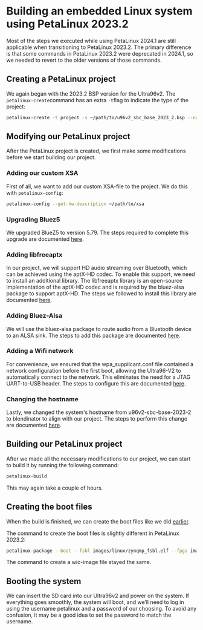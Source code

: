 # Building an embedded Linux system using PetaLinux 2023.2

Most of the steps we executed while using PetaLinux 2024.1 are still applicable when transitioning to PetaLinux 2023.2. The primary difference is that some commands in PetaLinux 2023.2 were deprecated in 2024.1, so we needed to revert to the older versions of those commands.

## Creating a PetaLinux project

We again began with the 2023.2 BSP version for the Ultra96v2. The `petalinux-create`command has an extra `-t`flag to indicate the type of the project:

``` bash
petalinux-create -t project -s ~/path/to/u96v2_sbc_base_2023_2.bsp --name <project_name>
```

## Modifying our PetaLinux project

After the PetaLinux project is created, we first make some modifications before we start building our project.

### Adding our custom XSA

First of all, we want to add our custom XSA-file to the project. We do this with `petalinux-config`:

``` bash
petalinux-config --get-hw-description ~/path/to/xsa
```
### Upgrading Bluez5

We upgraded BlueZ5 to version 5.79. The steps required to complete this upgrade are documented [here](petalinux-2024-1.md#upgrading-bluez5).

### Adding libfreeaptx

In our project, we will support HD audio streaming over Bluetooth, which can be achieved using the aptX-HD codec. To enable this support, we need to install an additional library. The libfreeaptx library is an open-source implementation of the aptX-HD codec and is required by the bluez-alsa package to support aptX-HD. The steps we followed to install this library are documented [here](petalinux-2024-1.md#adding-libfreeaptx).

### Adding Bluez-Alsa

We will use the bluez-alsa package to route audio from a Bluetooth device to an ALSA sink. The steps to add this package are documented [here](petalinux-2024-1.md#adding-bluez-alsa).

### Adding a Wifi network

For convenience, we ensured that the wpa_supplicant.conf file contained a network configuration before the first boot, allowing the Ultra96-V2 to automatically connect to the network. This eliminates the need for a JTAG UART-to-USB header. The steps to configure this are documented [here](petalinux-2024-1.md#adding-a-wifi-network).

### Changing the hostname

Lastly, we changed the system's hostname from u96v2-sbc-base-2023-2 to blendinator to align with our project. The steps to perform this change are documented [here](petalinux-2024-1.md#changing-the-hostname).

## Building our PetaLinux project

After we made all the necessary modifications to our project, we can start to build it by running the following command:

``` bash
petalinux-build
```

This may again take a couple of hours. 

## Creating the boot files

When the build is finished, we can create the boot files like we did [earlier](petalinux-2024-1.md#creating-the-boot-files).

The command to create the boot files is slightly different in PetaLinux 2023.2:

``` bash
petalinux-package --boot --fsbl images/linux/zynqmp_fsbl.elf --fpga images/linux/system.bit --pmufw images/linux/pmufw.elf --u-boot

```

The command to create a wic-image file stayed the same.

## Booting the system

We can insert the SD card into our Ultra96v2 and power on the system. If everything goes smoothly, the system will boot, and we’ll need to log in using the username petalinux and a password of our choosing. To avoid any confusion, it may be a good idea to set the password to match the username.